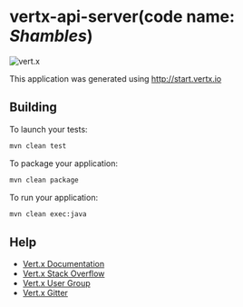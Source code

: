 # vertx-api-server(code name: _Shambles_)

![vert.x](https://img.shields.io/badge/vert.x-3.7.1-purple.svg)

This application was generated using http://start.vertx.io

## Building

To launch your tests:

```sh
mvn clean test
```

To package your application:

```sh
mvn clean package
```

To run your application:

```sh
mvn clean exec:java
```

## Help

* [Vert.x Documentation](https://vertx.io/docs/)
* [Vert.x Stack Overflow](https://stackoverflow.com/questions/tagged/vert.x?sort=newest&pageSize=15)
* [Vert.x User Group](https://groups.google.com/forum/?fromgroups#!forum/vertx)
* [Vert.x Gitter](https://gitter.im/eclipse-vertx/vertx-users)
